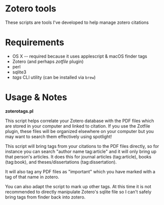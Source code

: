 # Zotero tools

These scripts are tools I've developed to help manage zotero citations

# Requirements

 - OS X -- required because it uses applescript & macOS finder tags
 - Zotero (and perhaps *zotfile* plugin)
 - perl
 - sqlite3
 - *tags* CLI utility (can be installed via `brew`)

# Usage & Notes

**zoterotags.pl**

This script helps correlate your Zotero database with the PDF files which are stored in your computer and linked to citation. If you use the Zotfile plugin, these files will be organized elsewhere on your computer but you may want to search them effectively using spotlight!

This script will bring tags from your citations to the PDF files directly, so for instance you can search "author name tag:article" and it will only bring up that person's articles. It does this for journal articles (tag:article), books (tag:book), and theses/dissertations (tag:dissertation).

It will also tag any PDF files as "important" which you have marked with a tag of that name in zotero.

You can also adapt the script to mark up other tags. At this time it is not recommended to directly manipulate Zotero's sqlite file so I can't safely bring tags from finder back into zotero.